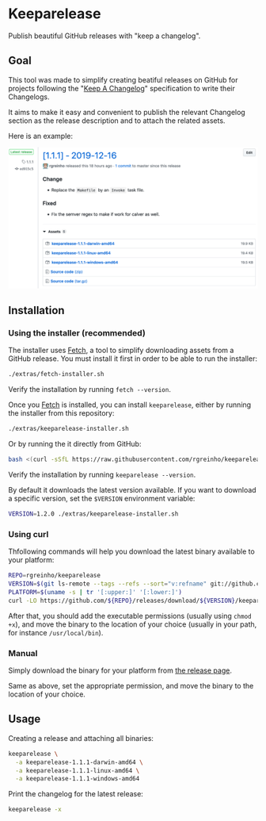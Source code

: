 # Keeparelease

Publish beautiful GitHub releases with "keep a changelog".

## Goal

This tool was made to simplify creating beatiful releases on GitHub for projects following the
"[Keep A Changelog](https://keepachangelog.com/en/1.0.0/)" specification to write their Changelogs.

It aims to make it easy and convenient to publish the relevant Changelog section as the release description and
to attach the related assets.

Here is an example:

![keeparelease example](docs/img/keep-a-release.png)

## Installation

### Using the installer (recommended)

The installer uses [Fetch](https://github.com/gruntwork-io/fetch), a tool to simplify
downloading assets from a GitHub release. You must install it first in order to be able
to run the installer:

```bash
./extras/fetch-installer.sh
```

Verify the installation by running `fetch --version`.

Once you [Fetch](https://github.com/gruntwork-io/fetch) is installed, you can install
`keeparelease`, either by running the installer from this repository:

```bash
./extras/keeparelease-installer.sh
```

Or by running the it directly from GitHub:

```bash
bash <(curl -sSfL https://raw.githubusercontent.com/rgreinho/keeparelease/master/extras/keeparelease-installer.sh)
```

Verify the installation by running `keeparelease --version`.

By default it downloads the latest version available. If you want to download a specific
version, set the `$VERSION` environment variable:

```bash
VERSION=1.2.0 ./extras/keeparelease-installer.sh
```

### Using curl

Thfollowing commands will help you download the latest binary available to your platform:

```bash
REPO=rgreinho/keeparelease
VERSION=$(git ls-remote --tags --refs --sort="v:refname" git://github.com/${REPO}.git | tail -n1 | sed 's/.*\///')
PLATFORM=$(uname -s | tr '[:upper:]' '[:lower:]')
curl -LO https://github.com/${REPO}/releases/download/${VERSION}/keeparelease-${VERSION}-${PLATFORM}-amd64
```

After that, you should add the executable permissions (usually using `chmod +x`),
and move the binary to the location of your choice (usually in your path, for instance
`/usr/local/bin`).

### Manual

Simply download the binary for your platform from [the release page](https://github.com/rgreinho/keeparelease/releases).

Same as above, set the appropriate permission, and move the binary to the location of
your choice.

## Usage

Creating a release and attaching all binaries:

```bash
keeparelease \
  -a keeparelease-1.1.1-darwin-amd64 \
  -a keeparelease-1.1.1-linux-amd64 \
  -a keeparelease-1.1.1-windows-amd64
```

Print the changelog for the latest release:

```bash
keeparelease -x
```
